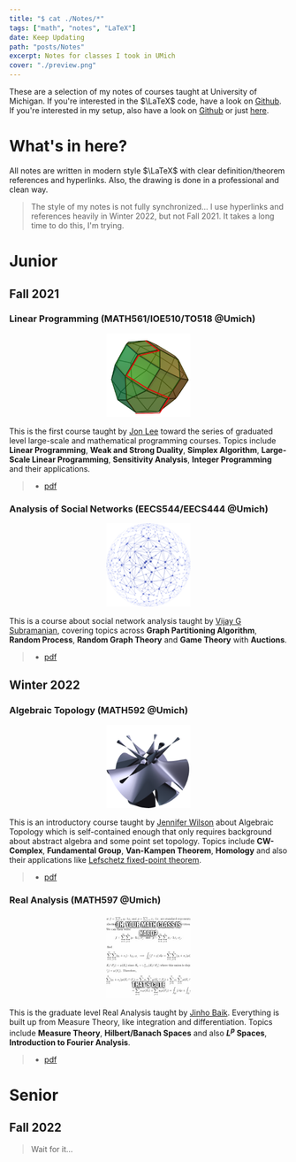 ```yaml
---
title: "$ cat ./Notes/*"
tags: ["math", "notes", "LaTeX"]
date: Keep Updating
path: "posts/Notes"
excerpt: Notes for classes I took in UMich
cover: "./preview.png"
---
```


These are a selection of my notes of courses taught at University of Michigan. If you're interested in the $\LaTeX$ code, have a look on [Github](https://github.com/sleepymalc/Notes). 
If you're interested in my setup, also have a look on [Github](https://github.com/sleepymalc/VSCode-LaTeX-Inkscape) or just [here](./VSCode-LaTeX-Inkscape).

# What's in here?
All notes are written in modern style $\LaTeX$ with clear definition/theorem references and hyperlinks. Also, the drawing is done in a professional and clean way.
> The style of my notes is not fully synchronized... I use hyperlinks and references heavily in Winter 2022, but not Fall 2021. It takes a long time to do this, 
I'm trying.

# Junior
## Fall 2021
### Linear Programming (MATH561/IOE510/TO518 @Umich) 
<p align="center">
	<img src="./figures/MATH561.png" width="30%"/>
</p>

This is the first course taught by [Jon Lee](https://sites.google.com/site/jonleewebpage/) toward the series of graduated level large-scale and mathematical programming courses.
Topics include **Linear Programming**, **Weak and Strong Duality**, **Simplex Algorithm**, **Large-Scale Linear Programming**, **Sensitivity Analysis**, **Integer Programming** and their applications.
> * [pdf](./LinProg.pdf) 
<!-- > * [$\LaTeX$](https://github.com/sleepymalc/Notes/tree/main/MATH561-Linear_Programming) -->

### Analysis of Social Networks (EECS544/EECS444 @Umich)
<p align="center">
	<img src="./figures/EECS544.png" width="30%"/>
</p>

This is a course about social network analysis taught by [Vijay G Subramanian](https://subramanian.engin.umich.edu/), covering topics across **Graph Partitioning Algorithm**,
**Random Process**, **Random Graph Theory** and **Game Theory** with **Auctions**.
> * [pdf](./SocNetAnalysis.pdf) 
<!-- > * [$\LaTeX$](https://github.com/sleepymalc/Notes/tree/main/EECS544-Analysis_of_Social_Networks) -->

## Winter 2022
### Algebraic Topology (MATH592 @Umich)
<p align="center">
	<img src="./figures/MATH592.png" width="30%"/>
</p>

This is an introductory course taught by [Jennifer Wilson](http://www.math.lsa.umich.edu/~jchw/) about Algebraic Topology which is self-contained enough that only 
requires background about abstract algebra and some point set topology. Topics include **CW-Complex**, **Fundamental Group**, **Van-Kampen Theorem**, **Homology** and also their applications 
like [Lefschetz fixed-point theorem](https://en.wikipedia.org/wiki/Lefschetz_fixed-point_theorem).
> * [pdf](./AlgTop.pdf) 
<!-- > * [$\LaTeX$](https://github.com/sleepymalc/Notes/tree/main/MATH592-Introduction_to_Algebraic_Topology) -->

### Real Analysis (MATH597 @Umich)
<p align="center">
	<img src="./figures/MATH597.png" width="30%"/>
</p>

This is the graduate level Real Analysis taught by [Jinho Baik](http://www.math.lsa.umich.edu/~baik/Welcome.html). Everything is built up from Measure Theory,
like integration and differentiation. Topics include **Measure Theory**, **Hilbert/Banach Spaces** and also **$L^p$ Spaces**, **Introduction to Fourier Analysis**.
> * [pdf](./ReAnalysis.pdf) 
<!-- > * [$\LaTeX$](https://github.com/sleepymalc/Notes/tree/main/MATH597-AnalysisII) -->

# Senior

## Fall 2022
> Wait for it... 